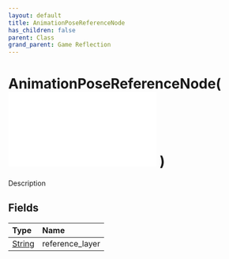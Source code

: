 ```yaml
---
layout: default
title: AnimationPoseReferenceNode
has_children: false
parent: Class
grand_parent: Game Reflection
---
```

# AnimationPoseReferenceNode( ![ AnimationStateNode ](/game-reflection/classes/animation_state_node.md) )
Description 

## Fields
| Type | Name |
|:-------------|:--------------|
| [String](/game-reflection/components/string.md) | reference_layer |

